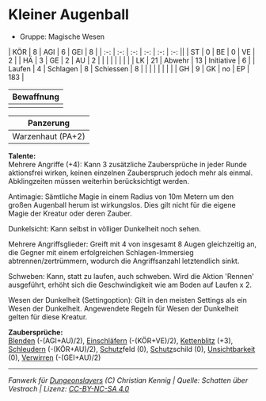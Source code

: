# Kleiner Augenball  
- Gruppe: Magische Wesen  

| KÖR    | 8  | AGI      | 6  | GEI        | 8   |
| :-: | :-: | :-: | :-: | :-: | :-: ||
| ST     | 0  | BE       | 0  | VE         | 2   |
| HÄ     | 3  | GE       | 2  | AU         | 2   |
|        |    |          |    |            |     |
| LK     | 21 | Abwehr   | 13 | Initiative | 6   |
| Laufen | 4  | Schlagen | 8  | Schiessen  | 8   |
|        |    |          |    |            |     |
| GH     | 9  | GK       | no | EP         | 183 |


| Bewaffnung |
| --- |
|  |


| Panzerung |
| --- |
| Warzenhaut (PA+2) |


**Talente:**  
Mehrere Angriffe (+4): Kann 3 zusätzliche Zaubersprüche in jeder Runde aktionsfrei wirken, keinen einzelnen Zauberspruch jedoch mehr als einmal. Abklingzeiten müssen weiterhin berücksichtigt werden.

Antimagie: Sämtliche Magie in einem Radius von 10m Metern um den großen Augenball herum ist wirkungslos. Dies gilt nicht für die eigene Magie der Kreatur oder deren Zauber.

Dunkelsicht: Kann selbst in völliger Dunkelheit noch sehen.

Mehrere Angriffsglieder: Greift mit 4 von insgesamt 8 Augen gleichzeitig an, die Gegner mit einem erfolgreichen Schlagen-Immersieg abtrennen/zertrümmern, wodurch die Angriffsanzahl letztendlich sinkt.

Schweben: Kann, statt zu laufen, auch schweben. Wird die Aktion 'Rennen' ausgeführt, erhöht sich die Geschwindigkeit wie am Boden auf Laufen x 2.

Wesen der Dunkelheit (Settingoption): Gilt in den meisten Settings als ein Wesen der Dunkelheit. Angewendete Regeln für Wesen der Dunkelheit gelten für diese Kreatur.


**Zaubersprüche:**  
[Blenden](/grw/zauber/blenden.md) (-(AGI+AU)/2), [Einschläfern](/grw/zauber/einschlaefern.md) (-(KÖR+VE)/2), [Kettenblitz](/grw/zauber/kettenblitz.md) (+3), [Schleudern](/grw/zauber/schleudern.md) (-(KÖR+AU)/2), [Schutz](/fanwerk/zauber/schutz.md)feld (0), [Schutz](/fanwerk/zauber/schutz.md)schild (0), [Unsichtbarkeit](/grw/zauber/unsichtbarkeit.md) (0), [Verwirren](/grw/zauber/verwirren.md) (-(GEI+AU)/2)




___
*Fanwerk für [Dungeonslayers](https://www.dungeonslayers.net/) (C) Christian Kennig | Quelle: Schatten über Vestrach | Lizenz: [CC-BY-NC-SA 4.0](https://creativecommons.org/licenses/by-nc-sa/4.0/deed.de)*